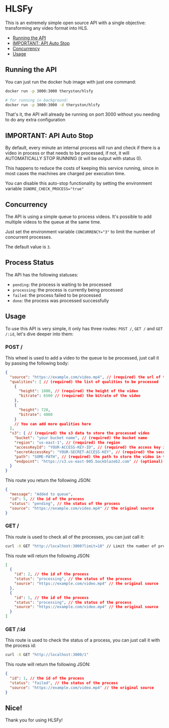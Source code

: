 # HLSFy

This is an extremely simple open source API with a single objective:
transforming any video format into HLS.

- [Running the API](#running-the-api)
- [IMPORTANT: API Auto Stop](#important-api-auto-stop)
- [Concurrency](#concurrency)
- [Usage](#usage)

## Running the API

You can just run the docker hub image with just one command:

```bash
docker run -p 3000:3000 theryston/hlsfy

# for running in background:
docker run -p 3000:3000 -d theryston/hlsfy
```

That's it, the API will already be running on port 3000 without you needing to
do any extra configuration

## IMPORTANT: API Auto Stop

By default, every minute an internal process will run and check if there is a
video in process or that needs to be processed, if not, it will AUTOMATICALLY
STOP RUNNING (it will be output with status 0).

This happens to reduce the costs of keeping this service running, since in most
cases the machines are charged per execution time.

You can disable this auto-stop functionality by setting the environment variable
`IGNORE_CHECK_PROCESS="true"`

## Concurrency

The API is using a simple queue to process videos. It's possible to add multiple
videos to the queue at the same time.

Just set the environment variable `CONCURRENCY="3"` to limit the number of
concurrent processes.

The default value is `3`.

## Process Status

The API has the following statuses:

- `pending`: the process is waiting to be processed
- `processing`: the process is currently being processed
- `failed`: the process failed to be processed
- `done`: the process was processed successfully

## Usage

To use this API is very simple, it only has three routes: `POST /`, `GET /` and
`GET /:id`, let's dive deeper into them:

### POST /

This wheel is used to add a video to the queue to be processed, just call it by
passing the following body:

```json
{
  "source": "https://example.com/video.mp4", // (required) the url of the original video to be processed
  "qualities": [ // (required) the list of qualities to be processed
    {
      "height": 1080, // (required) the height of the video
      "bitrate": 6500 // (required) the bitrate of the video
    },
    {
      "height": 720,
      "bitrate": 4000
    }
    // You can add more qualities here
  ],
  "s3": { // (required) the s3 data to store the processed video
    "bucket": "your bucket name", // (required) the bucket name
    "region": "us-east-1", // (required) the region
    "accessKeyId": "YOUR-ACCESS-KEY-ID", // (required) the access key id
    "secretAccessKey": "YOUR-SECRET-ACCESS-KEY", // (required) the secret access key,
    "path": "SOME-PATH", // (required) the path to store the video in the bucket
    "endpoint": "https://s3.us-east-005.backblazeb2.com" // (optional) the endpoint
  }
}
```

This route you return the following JSON:

```json
{
  "message": "Added to queue",
  "id": 5, // the id of the process
  "status": "pending", // the status of the process
  "source": "https://example.com/video.mp4" // the original source
}
```

### GET /

This route is used to check all of the processes, you can just call it:

```bash
curl -X GET "http://localhost:3000?limit=10" // Limit the number of processes. The limit is optional and the default value is 100
```

This route will return the following JSON:

```json
[
  {
    "id": 2, // the id of the process
    "status": "processing", // the status of the process
    "source": "https://example.com/video.mp4" // the original source
  },
  {
    "id": 1, // the id of the process
    "status": "processing", // the status of the process
    "source": "https://example.com/video.mp4" // the original source
  }
]
```

### GET /:id

This route is used to check the status of a process, you can just call it with
the process id:

```bash
curl -X GET "http://localhost:3000/1"
```

This route will return the following JSON:

```json
{
  "id": 1, // the id of the process
  "status": "failed", // the status of the process
  "source": "https://example.com/video.mp4" // the original source
}
```

## Nice!

Thank you for using HLSFy!
